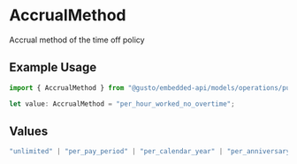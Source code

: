# AccrualMethod

Accrual method of the time off policy

## Example Usage

```typescript
import { AccrualMethod } from "@gusto/embedded-api/models/operations/puttimeoffpoliciestimeoffpolicyuuid.js";

let value: AccrualMethod = "per_hour_worked_no_overtime";
```

## Values

```typescript
"unlimited" | "per_pay_period" | "per_calendar_year" | "per_anniversary_year" | "per_hour_worked" | "per_hour_worked_no_overtime" | "per_hour_paid" | "per_hour_paid_no_overtime"
```